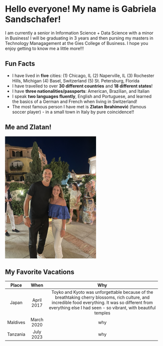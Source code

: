 # Hello everyone! My name is Gabriela Sandschafer!
I am currently a senior in Information Science + Data Science with a minor in Business! 
I will be graduating in 3 years and then pursing my masters in Technology Managagement at the Gies College of Business. 
I hope you enjoy getting to know me a little more!!!

## Fun Facts
- I have lived in **five** cities: (1) Chicago, IL (2) Naperville, IL (3) Rochester Hills, Michigan (4) Basel, Switzerland (5) St. Petersburg, Florida
- I have travelled to over **30 different countries** and **18 different states**!
- I have **three nationalities/passports**: American, Brazilian, and Italian
- I speak **two languages fluently**, English and Portuguese, and learned the basics of a German and French when living in Switzerland!
- The most famous person I have met is **Zlatan Ibrahimović** (famous soccer player) - in a small town in Italy by pure coincidence!! 


## Me and Zlatan!

<img src="IMG_2468.jpeg" alt="Me and Zlatan!" width="300">


## My Favorite Vacations

| Place | When    | Why    |  
| :-----: | :---: | :---: |  
|  Japan  |  April 2017    | Toyko and Kyoto was unforgettable because of the breathtaking cherry blossoms, rich culture, and incredible food everything. It was so different from everything else I had seen - so vibrant, with beautiful temples   |  
|  Maldives  | March 2020    | why   |  
|  Tanzania  | July 2023    | why   |  


